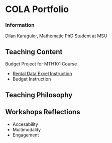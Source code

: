# COLA Portfolio
### Information
Dilan Karaguler, Mathematic PhD Student at MSU


## Teaching Content
Budget Project for MTH101 Course
- [Rental Data Excel Instruction]()
- Budget Instruction

 ## Teaching Philosophy
 

 ## Workshops Reflections
 - Accesability
 - Multimodality
 - Engagement
 
